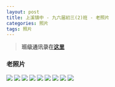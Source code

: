 ```yaml
---
layout: post
title: 上溪镇中 - 九六届初三(2)班 - 老照片
categories: 照片
tags: 照片
---
```

> __班级通讯录在[这里](http://shangxi2ban.github.io/20140602-tongxunlu/)__

### 老照片

<img src="/media/photo/m1.jpg" class="old" />

<img src="/media/photo/m2.jpg" class="old" />

<img src="/media/photo/m3.jpg" class="old" />

<img src="/media/photo/m4.jpg" class="old" />

<img src="/media/photo/m5.jpg" class="old" />

<img src="/media/photo/m6.jpg" class="old" />

<img src="/media/photo/m7.jpg" class="old" />

<img src="/media/photo/m8.jpg" class="old" />

<img src="/media/photo/m9.jpg" class="old" />


